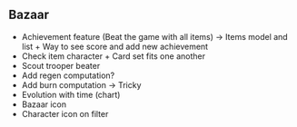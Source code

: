 ## Bazaar

- Achievement feature (Beat the game with all items) → Items model and list + Way to see score and add new achievement
- Check item character + Card set fits one another
- Scout trooper beater
- Add regen computation?
- Add burn computation → Tricky
- Evolution with time (chart)
- Bazaar icon
- Character icon on filter
